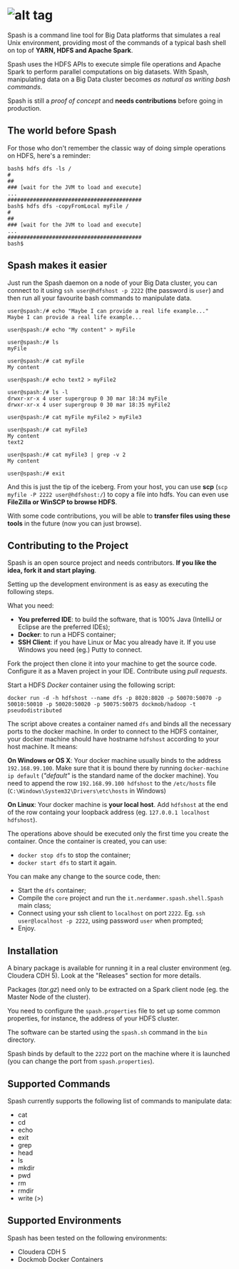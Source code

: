 # ![alt tag](https://raw.githubusercontent.com/nerdammer/spash/master/resources/spash-logo.png)

Spash is a command line tool for Big Data platforms that simulates a real Unix environment, providing most of the commands of a typical bash shell on top of **YARN, HDFS and Apache Spark**.

Spash uses the HDFS APIs to execute simple file operations and Apache Spark to perform parallel computations on big datasets.
With Spash, manipulating data on a Big Data cluster becomes *as natural as writing bash commands*.

Spash is still a *proof of concept* and **needs contributions** before going in production.

## The world before Spash
For those who don't remember the classic way of doing simple operations on HDFS, here's a reminder:

```console
bash$ hdfs dfs -ls /
#
##
### [wait for the JVM to load and execute]
...
##########################################
bash$ hdfs dfs -copyFromLocal myFile /
#
##
### [wait for the JVM to load and execute]
...
##########################################
bash$ 
```

## Spash makes it easier
Just run the Spash daemon on a node of your Big Data cluster, you can connect to it using `ssh user@hdfshost -p 2222` (the password is `user`) and then run all your favourite bash commands to manipulate data.

```console
user@spash:/# echo "Maybe I can provide a real life example..."
Maybe I can provide a real life example...

user@spash:/# echo "My content" > myFile

user@spash:/# ls
myFile

user@spash:/# cat myFile
My content

user@spash:/# echo text2 > myFile2

user@spash:/# ls -l
drwxr-xr-x 4 user supergroup 0 30 mar 18:34 myFile 
drwxr-xr-x 4 user supergroup 0 30 mar 18:35 myFile2

user@spash:/# cat myFile myFile2 > myFile3

user@spash:/# cat myFile3
My content
text2

user@spash:/# cat myFile3 | grep -v 2
My content

user@spash:/# exit
```

And this is just the tip of the iceberg. From your host, you can use **scp** (`scp myfile -P 2222 user@hdfshost:/`) to copy a file into hdfs. You can even use **FileZilla or WinSCP to browse HDFS**. 

With some code contributions, you will be able to **transfer files using these tools** in the future (now you can just browse).

## Contributing to the Project
Spash is an open source project and needs contributors.
**If you like the idea, fork it and start playing**.

Setting up the development environment is as easy as executing the following steps.

What you need:
- **You preferred IDE**: to build the software, that is 100% Java (IntelliJ or Eclipse are the preferred IDEs);
- **Docker**: to run a HDFS container;
- **SSH Client**: if you have Linux or Mac you already have it. If you use Windows you need (eg.) Putty to connect.

Fork the project then clone it into your machine to get the source code. Configure it as a Maven project in your IDE. Contribute using *pull requests*.

Start a HDFS *Docker* container using the following script:

```console
docker run -d -h hdfshost --name dfs -p 8020:8020 -p 50070:50070 -p 50010:50010 -p 50020:50020 -p 50075:50075 dockmob/hadoop -t pseudodistributed
```

The script above creates a container named `dfs` and binds all the necessary ports to the docker machine. In order to connect to the HDFS container, your docker machine should have hostname `hdfshost` according to your host machine. 
It means:

**On Windows or OS X**:
Your docker machine usually binds to the address `192.168.99.100`. 
Make sure that it is bound there by running `docker-machine ip default` (*"default"* is the standard name of the docker machine).
You need to append the row `192.168.99.100 hdfshost` to the `/etc/hosts` file (`C:\Windows\System32\Drivers\etc\hosts` in Windows)

**On Linux**:
Your docker machine is **your local host**.
Add `hdfshost` at the end of the row containg your loopback address (eg. `127.0.0.1 localhost hdfshost`).

The operations above should be executed only the first time you create the container. Once the container is created, you can use:
- `docker stop dfs` to stop the container;
- `docker start dfs` to start it again.

You can make any change to the source code, then:
- Start the `dfs` container;
- Compile the `core` project and run the `it.nerdammer.spash.shell.Spash` main class;
- Connect using your ssh client to `localhost` on port `2222`. Eg. `ssh user@localhost -p 2222`, using password `user`  when prompted;
- Enjoy.

## Installation
A binary package is available for running it in a real cluster environment (eg. Cloudera CDH 5).
Look at the "Releases" section for more details.

Packages (*tar.gz*) need only to be extracted on a Spark client node (eg. the Master Node of the cluster). 

You need to configure the `spash.properties` file to set up some common properties, for instance, the address of your HDFS cluster.

The software can be started using the `spash.sh` command in the `bin` directory.

Spash binds by default to the `2222` port on the machine where it is launched (you can change the port from `spash.properties`).

## Supported Commands
Spash currently supports the following list of commands to manipulate data:
- cat
- cd
- echo
- exit
- grep
- head
- ls
- mkdir
- pwd
- rm
- rmdir
- write (>)

## Supported Environments
Spash has been tested on the following environments:
- Cloudera CDH 5
- Dockmob Docker Containers

